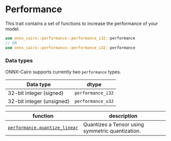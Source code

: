 # Performance

This trait contains a set of functions to increase the performance of your model.

```rust
use onnx_cairo::performance::performance_i32::performance
// OR
use onnx_cairo::performance::performance_u32::performance
```

### Data types

ONNX-Cairo supports currently two `performance` types.

| Data type                 | dtype             |
| ------------------------- | ----------------- |
| 32-bit integer (signed)   | `performance_i32` |
| 32-bit integer (unsigned) | `performance_u32` |

| function | description |
| --- | --- |
| [`performance.quantize_linear`](performance.quantize_linear.md) | Quantizes a Tensor using symmetric quantization. |

